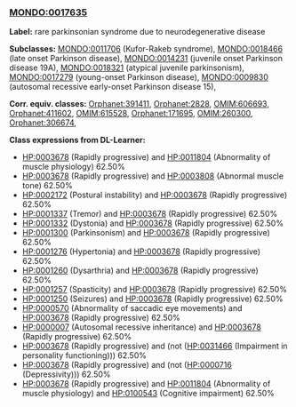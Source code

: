 
### [MONDO:0017635](http://purl.obolibrary.org/obo/MONDO_0017635)
**Label:** rare parkinsonian syndrome due to neurodegenerative disease

**Subclasses:** [MONDO:0011706](http://purl.obolibrary.org/obo/MONDO_0011706) (Kufor-Rakeb syndrome), [MONDO:0018466](http://purl.obolibrary.org/obo/MONDO_0018466) (late onset Parkinson disease), [MONDO:0014231](http://purl.obolibrary.org/obo/MONDO_0014231) (juvenile onset Parkinson disease 19A), [MONDO:0018321](http://purl.obolibrary.org/obo/MONDO_0018321) (atypical juvenile parkinsonism), [MONDO:0017279](http://purl.obolibrary.org/obo/MONDO_0017279) (young-onset Parkinson disease), [MONDO:0009830](http://purl.obolibrary.org/obo/MONDO_0009830) (autosomal recessive early-onset Parkinson disease 15), 

**Corr. equiv. classes:** [Orphanet:391411](http://www.orpha.net/ORDO/Orphanet_391411), [Orphanet:2828](http://www.orpha.net/ORDO/Orphanet_2828), [OMIM:606693](http://purl.obolibrary.org/obo/OMIM_606693), [Orphanet:411602](http://www.orpha.net/ORDO/Orphanet_411602), [OMIM:615528](http://purl.obolibrary.org/obo/OMIM_615528), [Orphanet:171695](http://www.orpha.net/ORDO/Orphanet_171695), [OMIM:260300](http://purl.obolibrary.org/obo/OMIM_260300), [Orphanet:306674](http://www.orpha.net/ORDO/Orphanet_306674), 

**Class expressions from DL-Learner:**

- [HP:0003678](http://purl.obolibrary.org/obo/HP_0003678) (Rapidly progressive) and [HP:0011804](http://purl.obolibrary.org/obo/HP_0011804) (Abnormality of muscle physiology) 62.50%
- [HP:0003678](http://purl.obolibrary.org/obo/HP_0003678) (Rapidly progressive) and [HP:0003808](http://purl.obolibrary.org/obo/HP_0003808) (Abnormal muscle tone) 62.50%
- [HP:0002172](http://purl.obolibrary.org/obo/HP_0002172) (Postural instability) and [HP:0003678](http://purl.obolibrary.org/obo/HP_0003678) (Rapidly progressive) 62.50%
- [HP:0001337](http://purl.obolibrary.org/obo/HP_0001337) (Tremor) and [HP:0003678](http://purl.obolibrary.org/obo/HP_0003678) (Rapidly progressive) 62.50%
- [HP:0001332](http://purl.obolibrary.org/obo/HP_0001332) (Dystonia) and [HP:0003678](http://purl.obolibrary.org/obo/HP_0003678) (Rapidly progressive) 62.50%
- [HP:0001300](http://purl.obolibrary.org/obo/HP_0001300) (Parkinsonism) and [HP:0003678](http://purl.obolibrary.org/obo/HP_0003678) (Rapidly progressive) 62.50%
- [HP:0001276](http://purl.obolibrary.org/obo/HP_0001276) (Hypertonia) and [HP:0003678](http://purl.obolibrary.org/obo/HP_0003678) (Rapidly progressive) 62.50%
- [HP:0001260](http://purl.obolibrary.org/obo/HP_0001260) (Dysarthria) and [HP:0003678](http://purl.obolibrary.org/obo/HP_0003678) (Rapidly progressive) 62.50%
- [HP:0001257](http://purl.obolibrary.org/obo/HP_0001257) (Spasticity) and [HP:0003678](http://purl.obolibrary.org/obo/HP_0003678) (Rapidly progressive) 62.50%
- [HP:0001250](http://purl.obolibrary.org/obo/HP_0001250) (Seizures) and [HP:0003678](http://purl.obolibrary.org/obo/HP_0003678) (Rapidly progressive) 62.50%
- [HP:0000570](http://purl.obolibrary.org/obo/HP_0000570) (Abnormality of saccadic eye movements) and [HP:0003678](http://purl.obolibrary.org/obo/HP_0003678) (Rapidly progressive) 62.50%
- [HP:0000007](http://purl.obolibrary.org/obo/HP_0000007) (Autosomal recessive inheritance) and [HP:0003678](http://purl.obolibrary.org/obo/HP_0003678) (Rapidly progressive) 62.50%
- [HP:0003678](http://purl.obolibrary.org/obo/HP_0003678) (Rapidly progressive) and (not ([HP:0031466](http://purl.obolibrary.org/obo/HP_0031466) (Impairment in personality functioning))) 62.50%
- [HP:0003678](http://purl.obolibrary.org/obo/HP_0003678) (Rapidly progressive) and (not ([HP:0000716](http://purl.obolibrary.org/obo/HP_0000716) (Depressivity))) 62.50%
- [HP:0003678](http://purl.obolibrary.org/obo/HP_0003678) (Rapidly progressive) and [HP:0011804](http://purl.obolibrary.org/obo/HP_0011804) (Abnormality of muscle physiology) and [HP:0100543](http://purl.obolibrary.org/obo/HP_0100543) (Cognitive impairment) 62.50%


